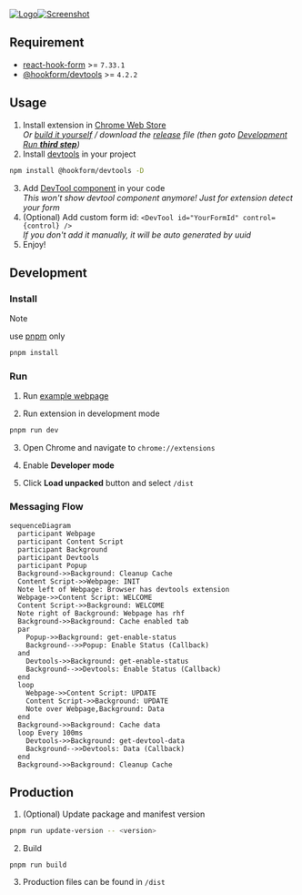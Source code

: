 [![Logo](https://raw.githubusercontent.com/react-hook-form/react-hook-form/master/docs/logo.png)![Screenshot](https://user-images.githubusercontent.com/10513364/178235861-ff786497-1b0c-4095-afc5-21c49adae560.png)](https://react-hook-form.com)

## Requirement

- [react-hook-form](https://github.com/react-hook-form/react-hook-form) >= `7.33.1`
- [@hookform/devtools](https://github.com/react-hook-form/devtools) >= `4.2.2`

## Usage

1. Install extension in [Chrome Web Store](https://chrome.google.com/webstore/detail/react-hook-form-developer/cangfmbpembbepmmechnanpmddndpaji)  
   _Or [build it yourself](#production) / download the [release](https://github.com/react-hook-form/devtools-extension/releases) file (then goto [Development Run **third step**](#run))_
2. Install [devtools](https://github.com/react-hook-form/devtools) in your project

```bash
npm install @hookform/devtools -D
```

3. Add [DevTool component](https://github.com/react-hook-form/devtools#quickstart) in your code  
   _This won't show devtool component anymore! Just for extension detect your form_
4. (Optional) Add custom form id: `<DevTool id="YourFormId" control={control} />`  
   _If you don't add it manually, it will be auto generated by uuid_
5. Enjoy!

## Development

### Install

> [!NOTE]  
> use [pnpm](https://pnpm.io/) only

```bash
pnpm install
```

### Run

1. Run [example webpage](https://github.com/react-hook-form/devtools/tree/master/example)

2. Run extension in development mode

```bash
pnpm run dev
```

3. Open Chrome and navigate to `chrome://extensions`

4. Enable **Developer mode**

5. Click **Load unpacked** button and select `/dist`

### Messaging Flow

```mermaid
sequenceDiagram
  participant Webpage
  participant Content Script
  participant Background
  participant Devtools
  participant Popup
  Background->>Background: Cleanup Cache
  Content Script->>Webpage: INIT
  Note left of Webpage: Browser has devtools extension
  Webpage->>Content Script: WELCOME
  Content Script->>Background: WELCOME
  Note right of Background: Webpage has rhf
  Background->>Background: Cache enabled tab
  par
    Popup->>Background: get-enable-status
    Background-->>Popup: Enable Status (Callback)
  and
    Devtools->>Background: get-enable-status
    Background-->>Devtools: Enable Status (Callback)
  end
  loop
    Webpage->>Content Script: UPDATE
    Content Script->>Background: UPDATE
    Note over Webpage,Background: Data
  end
  Background->>Background: Cache data
  loop Every 100ms
    Devtools->>Background: get-devtool-data
    Background-->>Devtools: Data (Callback)
  end
  Background->>Background: Cleanup Cache
```

## Production

1. (Optional) Update package and manifest version

```bash
pnpm run update-version -- <version>
```

2. Build

```
pnpm run build
```

3. Production files can be found in `/dist`
